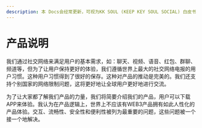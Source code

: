 ```yaml
---
description: 本 Docs会经常更新，可视为KK SOUL (KEEP KEY SOUL SOCIAL) 白皮书/路线图
---
```


# 产品说明



我们通过社交网络来满足用户的基本需求，如：聊天、视频、语音、红包、群聊、频道等，但为了让用户保持更好的体验，我们遵循世界上最大的社交网络电报的用户习惯。这种用户习惯得到了很好的保存。这种对产品的推动是完美的。我们还支持个别国家的网络限制问题，这将更好地让全球用户更好地进行交流。

&#x20;

为了让大家都了解我们产品的力量，我们将简要介绍我们的产品，用户可以下载APP来体验。我认为在产品逻辑上，世界上不应该有WEB3产品拥有如此人性化的产品体验。交互、流畅性、安全性和便利性被列为最重要的问题，这些问题被一个接一个地解决。

